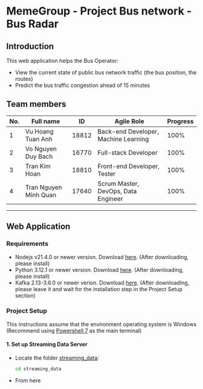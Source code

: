 # MemeGroup - Project Bus network - Bus Radar

## Introduction
This web application helps the Bus Operator:
- View the current state of public bus network traffic (the bus position, the routes)
- Predict the bus traffic congestion ahead of 15 minutes

## Team members
| No. | Full name             | ID    | Agile Role                           | Progress |
|-----|-----------------------|-------|--------------------------------------|----------|
| 1   | Vu Hoang Tuan Anh     | 18812 | Back-end Developer, Machine Learning | 100%     |
| 2   | Vo Nguyen Duy Bach    | 16770 | Full-stack Developer                 | 100%     |
| 3   | Tran Kim Hoan         | 18810 | Front-end Developer, Tester          | 100%     |
| 4   | Tran Nguyen Minh Quan | 17640 | Scrum Master, DevOps, Data Engineer  | 100%     |

---
## Web Application
### Requirements
- Nodejs v21.4.0 or newer version. Download [here](https://nodejs.org/en). (After downloading, please install)
- Python 3.12.1 or newer version. Download [here](https://www.python.org/downloads/). (After downloading, please install)
- Kafka  2.13-3.6.0 or newer verion. Download [here](https://kafka.apache.org/downloads). (After downloading, please leave it and wait for the installation step in the Project Setup section)


### Project Setup
This instructions assume that the environment operating system is Windows (Recommend using [Powershell 7](https://github.com/PowerShell/PowerShell) as the main terminal)
#### 1. Set up Streaming Data Server
- Locate the folder [streaming_data](streaming_data/):
    ```bash
    cd streaming_data
    ```
- From here 